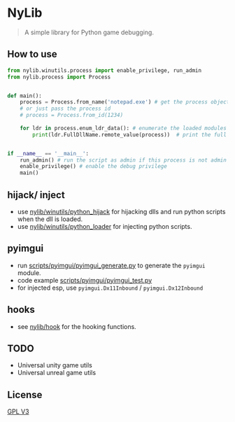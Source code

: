 NyLib
===
> A simple library for Python game debugging.

## How to use
```python
from nylib.winutils.process import enable_privilege, run_admin
from nylib.process import Process


def main():
    process = Process.from_name('notepad.exe') # get the process object by name
    # or just pass the process id
    # process = Process.from_id(1234)
    
    for ldr in process.enum_ldr_data(): # enumerate the loaded modules
        print(ldr.FullDllName.remote_value(process))  # print the full dll name of the module


if __name__ == '__main__':
    run_admin() # run the script as admin if this process is not admin
    enable_privilege() # enable the debug privilege
    main()
```

## hijack/ inject
- use [nylib/winutils/python_hijack](nylib/winutils/python_hijack) for hijacking dlls and run python scripts when the dll is loaded.
- use [nylib/winutils/python_loader](nylib/winutils/python_loader) for injecting python scripts.

## pyimgui
- run [scripts/pyimgui/pyimgui_generate.py](scripts/pyimgui/pyimgui_generate.py) to generate the `pyimgui` module.  
- code example [scripts/pyimgui/pyimgui_test.py](scripts/pyimgui/pyimgui_test.py) 
- for injected esp, use `pyimgui.Dx11Inbound` / `pyimgui.Dx12Inbound`

## hooks
 - see [nylib/hook](nylib/hook) for the hooking functions.

## TODO
- Universal unity game utils
- Universal unreal game utils

## License
[GPL V3](./license.txt)
